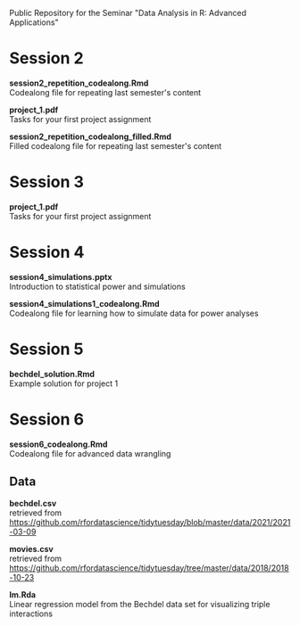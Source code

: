 Public Repository for the Seminar "Data Analysis in R: Advanced Applications"

# Session 2
**session2_repetition_codealong.Rmd**\
Codealong file for repeating last semester's content

**project_1.pdf**\
Tasks for your first project assignment

**session2_repetition_codealong_filled.Rmd**\
Filled codealong file for repeating last semester's content

# Session 3
**project_1.pdf**\
Tasks for your first project assignment

# Session 4
**session4_simulations.pptx**\
Introduction to statistical power and simulations

**session4_simulations1_codealong.Rmd**\
Codealong file for learning how to simulate data for power analyses

# Session 5
**bechdel_solution.Rmd**\
Example solution for project 1

# Session 6
**session6_codealong.Rmd**\
Codealong file for advanced data wrangling

## Data
**bechdel.csv**\
retrieved from
https://github.com/rfordatascience/tidytuesday/blob/master/data/2021/2021-03-09

**movies.csv**\
retrieved from
https://github.com/rfordatascience/tidytuesday/tree/master/data/2018/2018-10-23

**lm.Rda**\
Linear regression model from the Bechdel data set for visualizing triple interactions